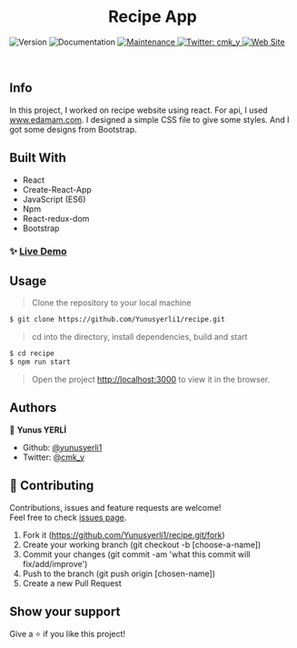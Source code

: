 <h1 align="center">Recipe App </h1>
<p>
  <img alt="Version" src="https://img.shields.io/badge/version-1.0.0-blue.svg?cacheSeconds=2592000" />
  <a hraef="https://github.com/yunusyerli1/recipe" target="_blank">
    <img alt="Documentation" src="https://img.shields.io/badge/documentation-yes-brightgreen.svg" />
  </a>
  <a href="https://github.com/yunusyerli1/recipe" target="_blank">
    <img alt="Maintenance" src="https://img.shields.io/badge/Maintained%3F-yes-green.svg" />
  </a>
  <a href="https://twitter.com/cmk_y" target="_blank">
    <img alt="Twitter: cmk_y" src="https://img.shields.io/twitter/url?style=social&url=https%3A%2F%2Ftwitter.com%2Fcmk_y" />
  </a>

<a href="https://github.com/yunusyerli1/recipe" target="_blank">
    <img alt="Web Site" src="https://res.cloudinary.com/yerli/image/upload/v1588371810/Project/recipe_tsdyal.jpg" />
  </a>
</p>

<br>


## Info
In this project, I worked on recipe website using react. For api, I used www.edamam.com. I designed a simple CSS file to give some styles. And I got some designs from Bootstrap. 



## Built With

- React
- Create-React-App
- JavaScript (ES6)
- Npm
- React-redux-dom
- Bootstrap

### ✨ [Live Demo](https://mealrecipe.herokuapp.com/)

## Usage

> Clone the repository to your local machine

```sh
$ git clone https://github.com/Yunusyerli1/recipe.git
```

> cd into the directory, install dependencies, build and start 

```sh
$ cd recipe
$ npm run start
```

> Open the project [http://localhost:3000](http://localhost:3000) to view it in the browser.


## Authors

👤 **Yunus YERLİ**

- Github: [@yunusyerli1](https://github.com/Yunusyerli1)
- Twitter: [@cmk_y](https://twitter.com/cmk_y)

## 🤝 Contributing

Contributions, issues and feature requests are welcome!<br />Feel free to check [issues page](https://github.com/Yunusyerli1/recipe/issues).

1. Fork it (https://github.com/Yunusyerli1/recipe.git/fork)
2. Create your working branch (git checkout -b [choose-a-name])
3. Commit your changes (git commit -am 'what this commit will fix/add/improve')
4. Push to the branch (git push origin [chosen-name])
5. Create a new Pull Request

## Show your support

Give a ⭐️ if you like this project!

